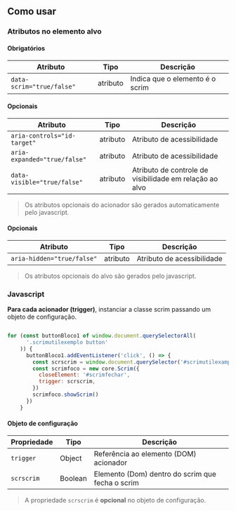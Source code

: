 [version]: # "1.0.0"

## Como usar

### Atributos no elemento alvo

#### Obrigatórios

| Atributo                  | Tipo     | Descrição                       |
| ------------------------- | -------- | ------------------------------- |
| `data-scrim="true/false"` | atributo | Indica que o elemento é o scrim |

#### Opcionais

| Atributo                     | Tipo     | Descrição                                               |
| ---------------------------- | -------- | ------------------------------------------------------- |
| `aria-controls="id-target"`  | atributo | Atributo de acessibilidade                              |
| `aria-expanded="true/false"` | atributo | Atributo de acessibilidade                              |
| `data-visible="true/false"`  | atributo | Atributo de controle de visibilidade em relação ao alvo |

> Os atributos opcionais do acionador são gerados automaticamente pelo javascript.

#### Opcionais

| Atributo                   | Tipo     | Descrição                  |
| -------------------------- | -------- | -------------------------- |
| `aria-hidden="true/false"` | atributo | Atributo de acessibilidade |

> Os atributos opcionais do alvo são gerados pelo javascript.

### Javascript

**Para cada acionador (trigger)**, instanciar a classe scrim passando um objeto de configuração.

```javascript

for (const buttonBloco1 of window.document.querySelectorAll(
      '.scrimutilexemplo button'
    )) {
      buttonBloco1.addEventListener('click', () => {
        const scrscrim = window.document.querySelector('#scrimutilexample')
        const scrimfoco = new core.Scrim({
          closeElement: '#scrimfechar',
          trigger: scrscrim,
        })
        scrimfoco.showScrim()
      })
    }
```

#### Objeto de configuração

| Propriedade | Tipo    | Descrição                                         |
| ----------- | ------- | ------------------------------------------------- |
| `trigger`   | Object  | Referência ao elemento (DOM) acionador            |
| `scrscrim`  | Boolean | Elemento (Dom) dentro do scrim  que fecha o scrim |

> A propriedade `scrscrim`  é  **opcional** no objeto de configuração.
